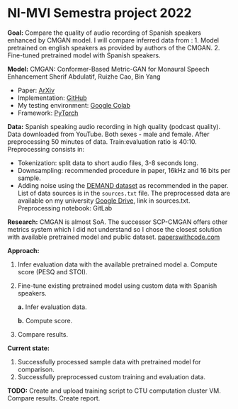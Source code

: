 # NI-MVI Semestra project 2022

**Goal:**
Compare the quality of audio recording of Spanish speakers enhanced by CMGAN model.
I will compare inferred data from :
    1. Model pretrained on english speakers as provided by authors of the CMGAN.
    2. Fine-tuned pretrained model with Spanish speakers.


**Model:**
CMGAN: Conformer-Based Metric-GAN for Monaural Speech Enhancement
Sherif Abdulatif, Ruizhe Cao, Bin Yang
- Paper: [ArXiv](https://arxiv.org/abs/2209.11112)
- Implementation: [GitHub](https://github.com/SherifAbdulatif/CMGAN)
- My testing environment: [Google Colab](https://colab.research.google.com/drive/1dh6u9pUiavzUvHp46ed1p0js6fviYjeP?usp=sharing)
- Framework: [PyTorch](https://github.com/SherifAbdulatif/CMGAN/blob/main/src/requirements.txt)


**Data:**
Spanish speaking audio recording in high quality (podcast quality).
Data downloaded from YouTube.
Both sexes - male and female.
After preprocessing 50 minutes of data.
Train:evaluation ratio is 40:10.
Preprocessing consists in:
- Tokenization: split data to short audio files, 3-8 seconds long.
- Downsampling: recommended procedure in paper, 16kHz and 16 bits per sample.
- Adding noise using the [DEMAND dataset](https://zenodo.org/record/1227121) as recommended in the paper.
List of data sources is in the `sources.txt` file.
The preprocessed data are available on my university [Google Drive](https://drive.google.com/drive/folders/169XabHIrAIN7jDUYQXusL27IDqc71rJx?usp=share_link), link in sources.txt.
Preprocessing notebook: GitLab


**Research:**
CMGAN is almost SoA. The successor SCP-CMGAN offers other metrics system which I did
not understand so I chose the closest solution with available pretrained model and public
dataset. [paperswithcode.com](https://paperswithcode.com/task/speech-enhancement)


**Approach:**
1. Infer evaluation data with the available pretrained model
   a. Compute score (PESQ and STOI).
2. Fine-tune existing pretrained model using custom data with Spanish speakers.

      **a.** Infer evaluation data.

      **b.** Compute score.
3. Compare results.


**Current state:**
1. Successfully processed sample data with pretrained model for comparison.
2. Successfully preprocessed custom training and evaluation data.


**TODO:**
Create and upload training script to CTU computation cluster VM.
Compare results.
Create report.
